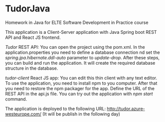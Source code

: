 # TudorJava
Homework in Java for ELTE Software Development in Practice course

This application is a Client-Server application with Java Spring boot REST API and React JS frontend.  

_Tudor_ REST API:
  You can open the project using the pom.xml.
  In the application.properties you need to define a database connection nd set the _spring.jpa.hibernate.ddl-auto_ parameter to _update-drop_.
  After these steps, you can build and run the application. It will create the required database structure in the database.
  
_tudor-client_ React JS app:
  You can edit this thin client with any text editor.
  To use the application, you need to install npm to you computer.
  After that you need to restore the npm packager for the app.
  Define the URL of the REST API in the api.js file.
  You can try out the application with _npm start_ command.
 
The application is deployed to the following URL:
  http://tudor.azure-westeurope.com/ (It will be publish in the following day)
  
  
